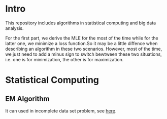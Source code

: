 # Intro

This repository includes algorithms in statistical computing and big data analysis.

For the first part, we derive the MLE for the most of the time while for the latter one, we minimize a loss function.So it may be a little diffence when describing an algorithm in these two scenarios. However, most of the time, we just need to add a minus sign to switch bewtween these two situations, i.e. one is for minimization, the other is for maximization.

# Statistical Computing

## EM Algorithm

It can used in incomplete data set problem, see [here](http://htmlpreview.github.io/?https://raw.githubusercontent.com/Kun73/Algorithm/master/EM/EM.html).
